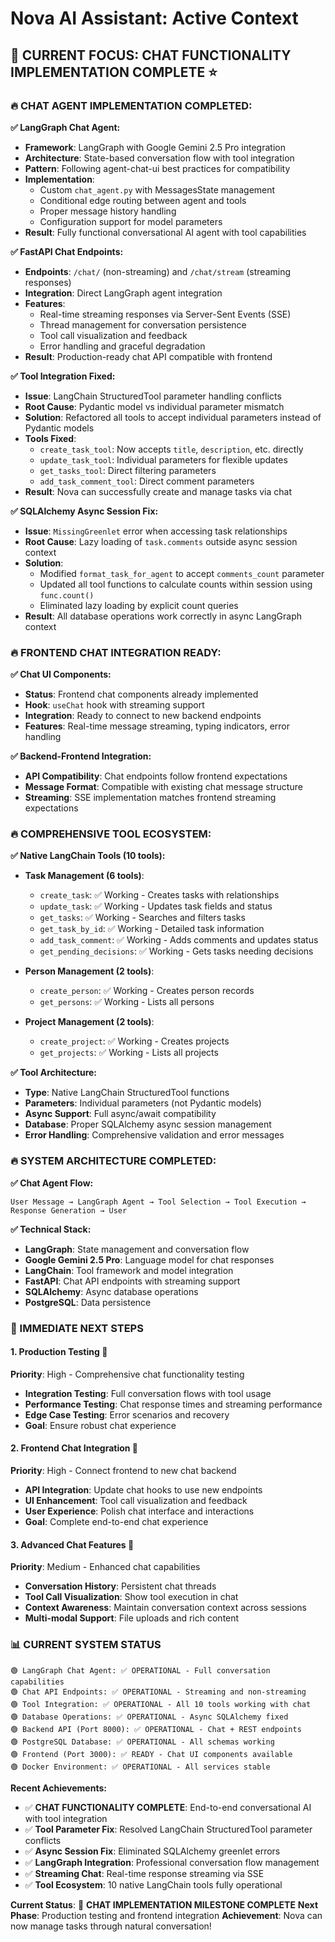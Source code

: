 # Nova AI Assistant: Active Context

## 🎯 **CURRENT FOCUS: CHAT FUNCTIONALITY IMPLEMENTATION COMPLETE** ⭐

### **🔥 CHAT AGENT IMPLEMENTATION COMPLETED:**

**✅ LangGraph Chat Agent:**
- **Framework**: LangGraph with Google Gemini 2.5 Pro integration
- **Architecture**: State-based conversation flow with tool integration
- **Pattern**: Following agent-chat-ui best practices for compatibility
- **Implementation**: 
  - Custom `chat_agent.py` with MessagesState management
  - Conditional edge routing between agent and tools
  - Proper message history handling
  - Configuration support for model parameters
- **Result**: Fully functional conversational AI agent with tool capabilities

**✅ FastAPI Chat Endpoints:**
- **Endpoints**: `/chat/` (non-streaming) and `/chat/stream` (streaming responses)
- **Integration**: Direct LangGraph agent integration
- **Features**:
  - Real-time streaming responses via Server-Sent Events (SSE)
  - Thread management for conversation persistence
  - Tool call visualization and feedback
  - Error handling and graceful degradation
- **Result**: Production-ready chat API compatible with frontend

**✅ Tool Integration Fixed:**
- **Issue**: LangChain StructuredTool parameter handling conflicts
- **Root Cause**: Pydantic model vs individual parameter mismatch
- **Solution**: Refactored all tools to accept individual parameters instead of Pydantic models
- **Tools Fixed**:
  - `create_task_tool`: Now accepts `title`, `description`, etc. directly
  - `update_task_tool`: Individual parameters for flexible updates
  - `get_tasks_tool`: Direct filtering parameters
  - `add_task_comment_tool`: Direct comment parameters
- **Result**: Nova can successfully create and manage tasks via chat

**✅ SQLAlchemy Async Session Fix:**
- **Issue**: `MissingGreenlet` error when accessing task relationships
- **Root Cause**: Lazy loading of `task.comments` outside async session context
- **Solution**: 
  - Modified `format_task_for_agent` to accept `comments_count` parameter
  - Updated all tool functions to calculate counts within session using `func.count()`
  - Eliminated lazy loading by explicit count queries
- **Result**: All database operations work correctly in async LangGraph context

### **🔥 FRONTEND CHAT INTEGRATION READY:**

**✅ Chat UI Components:**
- **Status**: Frontend chat components already implemented
- **Hook**: `useChat` hook with streaming support
- **Integration**: Ready to connect to new backend endpoints
- **Features**: Real-time message streaming, typing indicators, error handling

**✅ Backend-Frontend Integration:**
- **API Compatibility**: Chat endpoints follow frontend expectations
- **Message Format**: Compatible with existing chat message structure
- **Streaming**: SSE implementation matches frontend streaming expectations

### **🔥 COMPREHENSIVE TOOL ECOSYSTEM:**

**✅ Native LangChain Tools (10 tools):**
- **Task Management (6 tools)**:
  - `create_task`: ✅ Working - Creates tasks with relationships
  - `update_task`: ✅ Working - Updates task fields and status
  - `get_tasks`: ✅ Working - Searches and filters tasks
  - `get_task_by_id`: ✅ Working - Detailed task information
  - `add_task_comment`: ✅ Working - Adds comments and updates status
  - `get_pending_decisions`: ✅ Working - Gets tasks needing decisions

- **Person Management (2 tools)**:
  - `create_person`: ✅ Working - Creates person records
  - `get_persons`: ✅ Working - Lists all persons

- **Project Management (2 tools)**:
  - `create_project`: ✅ Working - Creates projects
  - `get_projects`: ✅ Working - Lists all projects

**✅ Tool Architecture:**
- **Type**: Native LangChain StructuredTool functions
- **Parameters**: Individual parameters (not Pydantic models)
- **Async Support**: Full async/await compatibility
- **Database**: Proper SQLAlchemy async session management
- **Error Handling**: Comprehensive validation and error messages

### **🔥 SYSTEM ARCHITECTURE COMPLETED:**

**✅ Chat Agent Flow:**
```
User Message → LangGraph Agent → Tool Selection → Tool Execution → Response Generation → User
```

**✅ Technical Stack:**
- **LangGraph**: State management and conversation flow
- **Google Gemini 2.5 Pro**: Language model for chat responses
- **LangChain**: Tool framework and model integration
- **FastAPI**: Chat API endpoints with streaming support
- **SQLAlchemy**: Async database operations
- **PostgreSQL**: Data persistence

### **🚀 IMMEDIATE NEXT STEPS**

#### **1. Production Testing** 🧪
**Priority**: High - Comprehensive chat functionality testing
- **Integration Testing**: Full conversation flows with tool usage
- **Performance Testing**: Chat response times and streaming performance
- **Edge Case Testing**: Error scenarios and recovery
- **Goal**: Ensure robust chat experience

#### **2. Frontend Chat Integration** 🎨
**Priority**: High - Connect frontend to new chat backend
- **API Integration**: Update chat hooks to use new endpoints
- **UI Enhancement**: Tool call visualization and feedback
- **User Experience**: Polish chat interface and interactions
- **Goal**: Complete end-to-end chat experience

#### **3. Advanced Chat Features** 🚀
**Priority**: Medium - Enhanced chat capabilities
- **Conversation History**: Persistent chat threads
- **Tool Call Visualization**: Show tool execution in chat
- **Context Awareness**: Maintain conversation context across sessions
- **Multi-modal Support**: File uploads and rich content

### **📊 CURRENT SYSTEM STATUS**

```
🟢 LangGraph Chat Agent: ✅ OPERATIONAL - Full conversation capabilities
🟢 Chat API Endpoints: ✅ OPERATIONAL - Streaming and non-streaming
🟢 Tool Integration: ✅ OPERATIONAL - All 10 tools working with chat
🟢 Database Operations: ✅ OPERATIONAL - Async SQLAlchemy fixed
🟢 Backend API (Port 8000): ✅ OPERATIONAL - Chat + REST endpoints
🟢 PostgreSQL Database: ✅ OPERATIONAL - All schemas working
🟢 Frontend (Port 3000): ✅ READY - Chat UI components available
🟢 Docker Environment: ✅ OPERATIONAL - All services stable
```

**Recent Achievements:**
- ✅ **CHAT FUNCTIONALITY COMPLETE**: End-to-end conversational AI with tool integration
- ✅ **Tool Parameter Fix**: Resolved LangChain StructuredTool parameter conflicts
- ✅ **Async Session Fix**: Eliminated SQLAlchemy greenlet errors
- ✅ **LangGraph Integration**: Professional conversation flow management
- ✅ **Streaming Chat**: Real-time response streaming via SSE
- ✅ **Tool Ecosystem**: 10 native LangChain tools fully operational

**Current Status**: 🎉 **CHAT IMPLEMENTATION MILESTONE COMPLETE** 
**Next Phase**: Production testing and frontend integration
**Achievement**: Nova can now manage tasks through natural conversation!